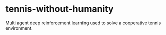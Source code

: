 # tennis-without-humanity
Multi agent deep reinforcement learning used to solve a cooperative tennis environment.

